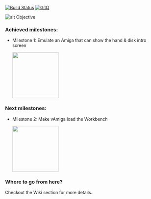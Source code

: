[![Build Status](https://travis-ci.org/dirkwhoffmann/vAmiga.svg?branch=master)](https://travis-ci.org/dirkwhoffmann/vAmiga)
[![GitQ](https://gitq.com/badge.svg)](https://gitq.com/dirkwhoffmann/vAMIGA)

![alt Objective](http://www.dirkwhoffmann.de/vAMIGA/pics/objective5.png)

### Achieved milestones:

- Milestone 1: Emulate an Amiga that can show the hand & disk intro screen 
  
  <img src="http://www.dirkwhoffmann.de/vAMIGA/pics/milestone1.png" width="150" height="150">
    
### Next milestones:

- Milestone 2: Make vAmiga load the Workbench
  
   <img src="http://www.dirkwhoffmann.de/vAMIGA/pics/milestone2.png" width="150" height="150">

### Where to go from here?

Checkout the Wiki section for more details.
